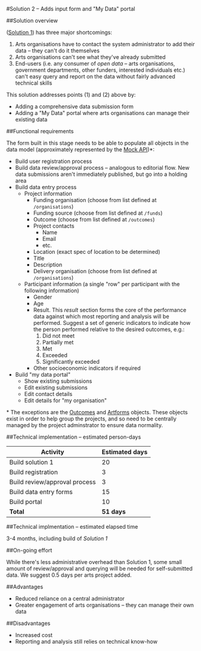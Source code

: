 #Solution 2 – Adds input form and "My Data" portal

##Solution overview

([Solution 1]((../master/solutions/1-minimum-viable-product.md))) has three major shortcomings:

1. Arts organisations have to contact the system administrator to add their data – they can't do it themselves
2. Arts organisations can't see what they've already submitted
3. End-users (i.e. any consumer of *open data* – arts organisations, government departments, other funders, interested individuals etc.) can't easy query and report on the data without fairly advanced technical skills

This solution addresses points (1) and (2) above by:

* Adding a comprehensive data submission form
* Adding a "My Data" portal where arts organisations can manage their existing data

##Functional requirements

The form built in this stage needs to be able to populate all objects in the data model (approximately represented by the [Mock API](../master/mocked-api))\*:

* Build user registration process
* Build data review/approval process – analogous to editorial flow. New data submissions aren't immediately published, but go into a holding area
* Build data entry process
  * Project information
    * Funding organisation (choose from list defined at `/organisations`)
    * Funding source (choose from list defined at `/funds`)
    * Outcome (choose from list defined at `/outcomes`)
    * Project contacts
      * Name
      * Email
      * etc.
    * Location (exact spec of location to be determined)
    * Title
    * Description
    * Delivery organisation (choose from list defined at `/organisations`)
  * Participant information (a single "row" per participant with the following information)
    * Gender
    * Age
    * Result. This *result* section forms the core of the performance data against which most reporting and analysis will be performed. Suggest a set of generic indicators to indicate how the person performed relative to the desired outcomes, e.g.:
      1. Did not meet
      2. Partially met
      3. Met
      4. Exceeded
      5. Significantly exceeded
    * Other socioeconomic indicators if required
* Build "my data portal"
  * Show existing submissions
  * Edit existing submissions
  * Edit contact details
  * Edit details for "my organisation"

\* The exceptions are the [Outcomes](../master/mocked-api/outcomes.json) and [Artforms](../master/mocked-api/artforms.json) objects. These objects exist in order to help group the projects, and so need to be centrally managed by the project adminstrator to ensure data normality.

##Technical implementation – estimated person-days

Activity | Estimated days
--- | ---
Build solution 1 | 20
Build registration | 3
Build review/approval process | 3
Build data entry forms | 15
Build portal | 10
**Total** | **51 days**

##Technical implmentation – estimated elapsed time

3-4 months, including build of *Solution 1*

##On-going effort

While there's less administrative overhead than Solution 1, some small amount of review/approval and querying will be needed for self-submitted data. We suggest 0.5 days per arts project added.

##Advantages

* Reduced reliance on a central administrator
* Greater engagement of arts organisations – they can manage their own data

##Disadvantages

* Increased cost
* Reporting and analysis still relies on technical know-how